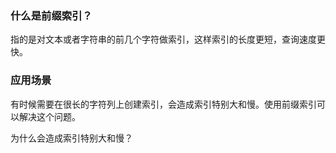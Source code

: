 ### 什么是前缀索引？

指的是对文本或者字符串的前几个字符做索引，这样索引的长度更短，查询速度更快。

### 应用场景

有时候需要在很长的字符列上创建索引，会造成索引特别大和慢。使用前缀索引可以解决这个问题。

为什么会造成索引特别大和慢？

```
```


